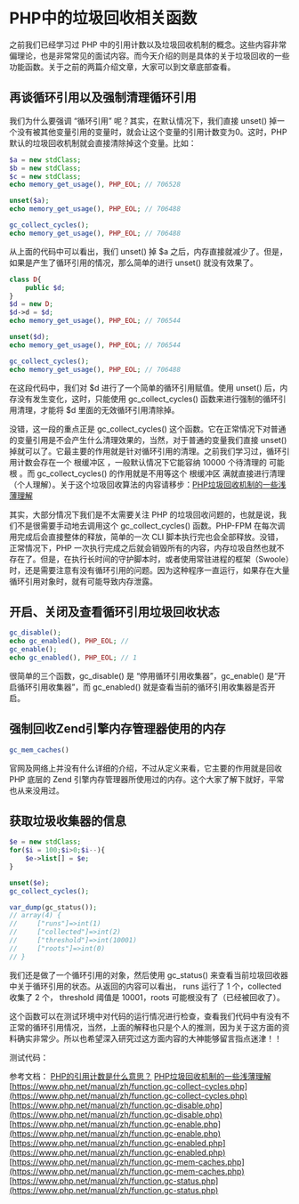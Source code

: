 # PHP中的垃圾回收相关函数

之前我们已经学习过 PHP 中的引用计数以及垃圾回收机制的概念。这些内容非常偏理论，也是非常常见的面试内容。而今天介绍的则是具体的关于垃圾回收的一些功能函数。关于之前的两篇介绍文章，大家可以到文章底部查看。

## 再谈循环引用以及强制清理循环引用

我们为什么要强调 “循环引用” 呢？其实，在默认情况下，我们直接 unset() 掉一个没有被其他变量引用的变量时，就会让这个变量的引用计数变为0。这时，PHP 默认的垃圾回收机制就会直接清除掉这个变量。比如：

```php
$a = new stdClass;
$b = new stdClass;
$c = new stdClass;
echo memory_get_usage(), PHP_EOL; // 706528

unset($a);
echo memory_get_usage(), PHP_EOL; // 706488

gc_collect_cycles();
echo memory_get_usage(), PHP_EOL; // 706488
```

从上面的代码中可以看出，我们 unset() 掉 $a 之后，内存直接就减少了。但是，如果是产生了循环引用的情况，那么简单的进行 unset() 就没有效果了。

```php
class D{
    public $d;
}
$d = new D;
$d->d = $d;
echo memory_get_usage(), PHP_EOL; // 706544

unset($d);
echo memory_get_usage(), PHP_EOL; // 706544

gc_collect_cycles();
echo memory_get_usage(), PHP_EOL; // 706488
```

在这段代码中，我们对 $d 进行了一个简单的循环引用赋值。使用 unset() 后，内存没有发生变化，这时，只能使用 gc_collect_cycles() 函数来进行强制的循环引用清理，才能将 $d 里面的无效循环引用清除掉。

没错，这一段的重点正是 gc_collect_cycles() 这个函数。它在正常情况下对普通的变量引用是不会产生什么清理效果的，当然，对于普通的变量我们直接 unset() 掉就可以了。它最主要的作用就是针对循环引用的清理。之前我们学习过，循环引用计数会存在一个 根缓冲区 ，一般默认情况下它能容纳 10000 个待清理的 可能根 。而 gc_collect_cycles() 的作用就是不用等这个 根缓冲区 满就直接进行清理（个人理解）。关于这个垃圾回收算法的内容请移步：[PHP垃圾回收机制的一些浅薄理解]()

其实，大部分情况下我们是不太需要关注 PHP 的垃圾回收问题的，也就是说，我们不是很需要手动地去调用这个 gc_collect_cycles() 函数。PHP-FPM 在每次调用完成后会直接整体的释放，简单的一次 CLI 脚本执行完也会全部释放。没错，正常情况下，PHP 一次执行完成之后就会销毁所有的内容，内存垃圾自然也就不存在了。但是，在执行长时间的守护脚本时，或者使用常驻进程的框架（Swoole）时，还是需要注意有没有循环引用的问题。因为这种程序一直运行，如果存在大量循环引用对象时，就有可能导致内存泄露。

## 开启、关闭及查看循环引用垃圾回收状态

```php
gc_disable();
echo gc_enabled(), PHP_EOL; //
gc_enable();
echo gc_enabled(), PHP_EOL; // 1
```

很简单的三个函数，gc_disable() 是 “停用循环引用收集器”，gc_enable() 是“开启循环引用收集器”，而 gc_enabled() 就是查看当前的循环引用收集器是否开启。

## 强制回收Zend引擎内存管理器使用的内存

```php
gc_mem_caches()
```

官网及网络上并没有什么详细的介绍，不过从定义来看，它主要的作用就是回收 PHP 底层的 Zend 引擎内存管理器所使用过的内存。这个大家了解下就好，平常也从来没用过。

## 获取垃圾收集器的信息

```php
$e = new stdClass;
for($i = 100;$i>0;$i--){
    $e->list[] = $e;
}

unset($e);
gc_collect_cycles();

var_dump(gc_status());
// array(4) {
//     ["runs"]=>int(1)
//     ["collected"]=>int(2)
//     ["threshold"]=>int(10001)
//     ["roots"]=>int(0)
// }
```

我们还是做了一个循环引用的对象，然后使用 gc_status() 来查看当前垃圾回收器中关于循环引用的状态。从返回的内容可以看出， runs 运行了 1 个，collected 收集了 2 个， threshold 阈值是 10001，roots 可能根没有了（已经被回收了）。

这个函数可以在测试环境中对代码的运行情况进行检查，查看我们代码中有没有不正常的循环引用情况，当然，上面的解释也只是个人的推测，因为关于这方面的资料确实非常少。所以也希望深入研究过这方面内容的大神能够留言指点迷津！！

测试代码：


参考文档：
[PHP的引用计数是什么意思？]()
[PHP垃圾回收机制的一些浅薄理解]()
[https://www.php.net/manual/zh/function.gc-collect-cycles.php](https://www.php.net/manual/zh/function.gc-collect-cycles.php)
[https://www.php.net/manual/zh/function.gc-disable.php](https://www.php.net/manual/zh/function.gc-disable.php)
[https://www.php.net/manual/zh/function.gc-enable.php](https://www.php.net/manual/zh/function.gc-enable.php)
[https://www.php.net/manual/zh/function.gc-enabled.php](https://www.php.net/manual/zh/function.gc-enabled.php)
[https://www.php.net/manual/zh/function.gc-mem-caches.php](https://www.php.net/manual/zh/function.gc-mem-caches.php)
[https://www.php.net/manual/zh/function.gc-status.php](https://www.php.net/manual/zh/function.gc-status.php)
